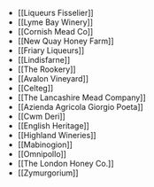 - [[Liqueurs Fisselier]]
- [[Lyme Bay Winery]]
- [[Cornish Mead Co]]
- [[New Quay Honey Farm]]
- [[Friary Liqueurs]]
- [[Lindisfarne]]
- [[The Rookery]]
- [[Avalon Vineyard]]
- [[Celteg]]
- [[The Lancashire Mead Company]]
- [[Azienda Agricola Giorgio Poeta]]
- [[Cwm Deri]]
- [[English Heritage]]
- [[Highland Wineries]]
- [[Mabinogion]]
- [[Omnipollo]]
- [[The London Honey Co.]]
- [[Zymurgorium]]
